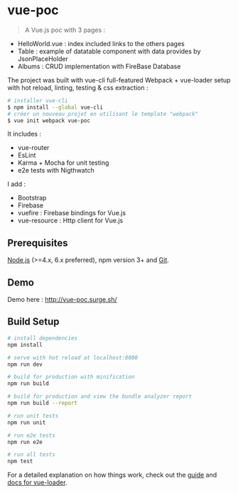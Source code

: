 # vue-poc

> A Vue.js poc with 3 pages :

- HelloWorld.vue : index included links to the others pages
- Table : example of datatable component with data provides by JsonPlaceHolder
- Albums : CRUD implementation with FireBase Database

The project was built with vue-cli full-featured Webpack + vue-loader setup with hot reload, linting, testing & css extraction :

``` bash
# installer vue-cli
$ npm install --global vue-cli
# créer un nouveau projet en utilisant le template "webpack"
$ vue init webpack vue-poc
```

It includes : 

- vue-router
- EsLint
- Karma + Mocha for unit testing
- e2e tests with Nigthwatch

I add : 

- Bootstrap
- Firebase
- vuefire : Firebase bindings for Vue.js
- vue-resource : Http client for Vue.js

## Prerequisites

[Node.js](https://nodejs.org/en/) (>=4.x, 6.x preferred), npm version 3+ and [Git](https://git-scm.com/).

## Demo

Demo here : http://vue-poc.surge.sh/

## Build Setup

``` bash
# install dependencies
npm install

# serve with hot reload at localhost:8080
npm run dev

# build for production with minification
npm run build

# build for production and view the bundle analyzer report
npm run build --report

# run unit tests
npm run unit

# run e2e tests
npm run e2e

# run all tests
npm test
```

For a detailed explanation on how things work, check out the [guide](http://vuejs-templates.github.io/webpack/) and [docs for vue-loader](http://vuejs.github.io/vue-loader).
